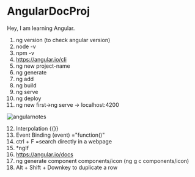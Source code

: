 # AngularDocProj
Hey, I am learning Angular.
1. ng version (to check angular version)
2. node -v
3. npm -v
4. https://angular.io/cli
5. ng new project-name
6. ng generate
7. ng add
8. ng build
9. ng serve
10. ng deploy
11. ng new first->ng serve -> localhost:4200

![angularnotes](https://user-images.githubusercontent.com/51438542/203924161-1df9a63a-7bce-41c0-a8b1-e082e8f5b6ec.JPG)

12. Interpolation {{}}
13. Event Binding  (event) ="function()"
14. ctrl + F =search directly in a webpage
15. *ngIf
16. https://angular.io/docs
17. ng generate component components/icon (ng g c components/icon)
18. Alt + Shift + Downkey  to duplicate a row
